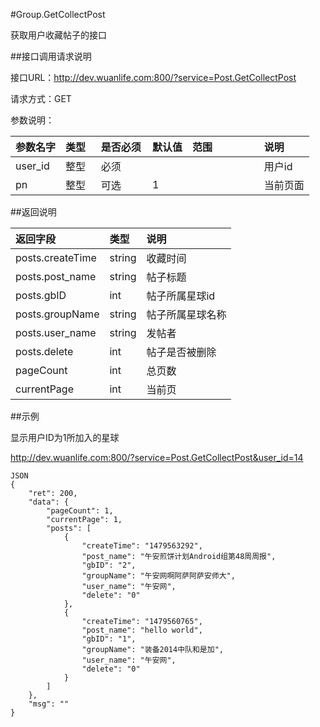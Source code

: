 #Group.GetCollectPost

获取用户收藏帖子的接口

##接口调用请求说明

接口URL：http://dev.wuanlife.com:800/?service=Post.GetCollectPost

请求方式：GET

参数说明：

|参数名字        |类型  |是否必须    |默认值    |范围                   |说明|
|:--|:--|:--|:--|:--|:--|
|user_id        |整型   |必须          ||                              |用户id|
|pn       |整型   |可选          | 1   |                          |当前页面|

##返回说明

|返回字段                | 类型   |     说明|
|:--|:--|:--|
|posts.createTime       |       string    |  收藏时间|
|posts.post_name           |     string   |      帖子标题|
|posts.gbID    |      int   |   帖子所属星球id|
|posts.groupName |   string   |   帖子所属星球名称|
|posts.user_name        |       string     |    发帖者|
|posts.delete        |       int     |    帖子是否被删除|
|pageCount           |     int     |    总页数|
|currentPage        |      int   |      当前页|

##示例

显示用户ID为1所加入的星球

http://dev.wuanlife.com:800/?service=Post.GetCollectPost&user_id=14

    JSON
    {
        "ret": 200,
        "data": {
            "pageCount": 1,
            "currentPage": 1,
            "posts": [
                {
                    "createTime": "1479563292",
                    "post_name": "午安煎饼计划Android组第48周周报",
                    "gbID": "2",
                    "groupName": "午安网啊阿萨阿萨安师大",
                    "user_name": "午安网",
                    "delete": "0"
                },
                {
                    "createTime": "1479560765",
                    "post_name": "hello world",
                    "gbID": "1",
                    "groupName": "装备2014中队和是加",
                    "user_name": "午安网",
                    "delete": "0"
                }
            ]
        },
        "msg": ""
    }
